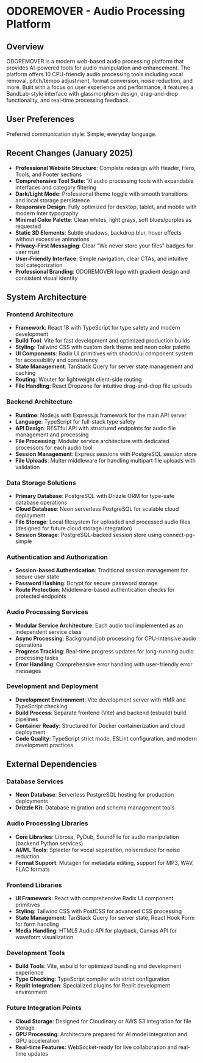 # ODOREMOVER - Audio Processing Platform

## Overview

ODOREMOVER is a modern web-based audio processing platform that provides AI-powered tools for audio manipulation and enhancement. The platform offers 10 CPU-friendly audio processing tools including vocal removal, pitch/tempo adjustment, format conversion, noise reduction, and more. Built with a focus on user experience and performance, it features a BandLab-style interface with glassmorphism design, drag-and-drop functionality, and real-time processing feedback.

## User Preferences

Preferred communication style: Simple, everyday language.

## Recent Changes (January 2025)
- **Professional Website Structure**: Complete redesign with Header, Hero, Tools, and Footer sections
- **Comprehensive Tool Suite**: 10 audio processing tools with expandable interfaces and category filtering
- **Dark/Light Mode**: Professional theme toggle with smooth transitions and local storage persistence
- **Responsive Design**: Fully optimized for desktop, tablet, and mobile with modern Inter typography
- **Minimal Color Palette**: Clean whites, light grays, soft blues/purples as requested
- **Static 3D Elements**: Subtle shadows, backdrop blur, hover effects without excessive animations
- **Privacy-First Messaging**: Clear "We never store your files" badges for user trust
- **User-Friendly Interface**: Simple navigation, clear CTAs, and intuitive tool categorization
- **Professional Branding**: ODOREMOVER logo with gradient design and consistent visual identity

## System Architecture

### Frontend Architecture
- **Framework**: React 18 with TypeScript for type safety and modern development
- **Build Tool**: Vite for fast development and optimized production builds
- **Styling**: Tailwind CSS with custom dark theme and neon color palette
- **UI Components**: Radix UI primitives with shadcn/ui component system for accessibility and consistency
- **State Management**: TanStack Query for server state management and caching
- **Routing**: Wouter for lightweight client-side routing
- **File Handling**: React Dropzone for intuitive drag-and-drop file uploads

### Backend Architecture
- **Runtime**: Node.js with Express.js framework for the main API server
- **Language**: TypeScript for full-stack type safety
- **API Design**: RESTful API with structured endpoints for audio file management and processing
- **File Processing**: Modular service architecture with dedicated processors for each audio tool
- **Session Management**: Express sessions with PostgreSQL session store
- **File Uploads**: Multer middleware for handling multipart file uploads with validation

### Data Storage Solutions
- **Primary Database**: PostgreSQL with Drizzle ORM for type-safe database operations
- **Cloud Database**: Neon serverless PostgreSQL for scalable cloud deployment
- **File Storage**: Local filesystem for uploaded and processed audio files (designed for future cloud storage integration)
- **Session Storage**: PostgreSQL-backed session store using connect-pg-simple

### Authentication and Authorization
- **Session-based Authentication**: Traditional session management for secure user state
- **Password Hashing**: Bcrypt for secure password storage
- **Route Protection**: Middleware-based authentication checks for protected endpoints

### Audio Processing Services
- **Modular Service Architecture**: Each audio tool implemented as an independent service class
- **Async Processing**: Background job processing for CPU-intensive audio operations
- **Progress Tracking**: Real-time progress updates for long-running audio processing tasks
- **Error Handling**: Comprehensive error handling with user-friendly error messages

### Development and Deployment
- **Development Environment**: Vite development server with HMR and TypeScript checking
- **Build Process**: Separate frontend (Vite) and backend (esbuild) build pipelines
- **Container Ready**: Structured for Docker containerization and cloud deployment
- **Code Quality**: TypeScript strict mode, ESLint configuration, and modern development practices

## External Dependencies

### Database Services
- **Neon Database**: Serverless PostgreSQL hosting for production deployments
- **Drizzle Kit**: Database migration and schema management tools

### Audio Processing Libraries
- **Core Libraries**: Librosa, PyDub, SoundFile for audio manipulation (backend Python services)
- **AI/ML Tools**: Spleeter for vocal separation, noisereduce for noise reduction
- **Format Support**: Mutagen for metadata editing, support for MP3, WAV, FLAC formats

### Frontend Libraries
- **UI Framework**: React with comprehensive Radix UI component primitives
- **Styling**: Tailwind CSS with PostCSS for advanced CSS processing
- **State Management**: TanStack Query for server state, React Hook Form for form handling
- **Media Handling**: HTML5 Audio API for playback, Canvas API for waveform visualization

### Development Tools
- **Build Tools**: Vite, esbuild for optimized bundling and development experience
- **Type Checking**: TypeScript compiler with strict configuration
- **Replit Integration**: Specialized plugins for Replit development environment

### Future Integration Points
- **Cloud Storage**: Designed for Cloudinary or AWS S3 integration for file storage
- **GPU Processing**: Architecture prepared for AI model integration and GPU acceleration
- **Real-time Features**: WebSocket-ready for live collaboration and real-time updates
